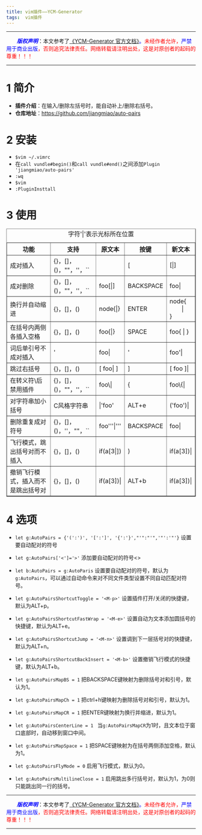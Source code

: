 ```yaml
---
title: vim插件——YCM-Generator 
tags:  vim插件
---
```


------

&emsp;&emsp;<font color=blue>**_版权声明_**</font>：本文参考了<font color=blue>[《YCM-Generator 官方文档》](https://github.com/rdnetto/YCM-Generator "点击跳转")。</font><font color=red>未经作者允许，<font color=blue>严禁用于商业出版</font>，否则追究法律责任。网络转载请注明出处，这是对原创者的起码的尊重！！！</font>

------

<style>table{word-break:initial;}</style>


# 1 简介
* **插件介绍**：在输入/删除左括号时，能自动补上/删除右括号。
* **仓库地址**：<https://github.com/jiangmiao/auto-pairs>


# 2 安装
* `$vim ~/.vimrc`
* 在`call vundle#begin()`和`call vundle#end()`之间添加`Plugin 'jiangmiao/auto-pairs'`
* `:wq`
* `$vim`
* `:PluginInsttall`


# 3 使用
<table border=1>
<caption>字符'|'表示光标所在位置</caption>
    <tr>
        <th>功能</th>
        <th>支持</th>
        <th>原文本</th>
        <th>按键</th>
        <th>新文本</th>
    </tr>
    <tr>
        <td>成对插入</td>
        <td>{}，[]，()，""，''，``</td>
        <td></td>
        <td>[</td>
        <td>[|]</td>
    </tr>
    <tr>
        <td>成对删除</td>
        <td>{}，[]，()，""，''，``</td>
        <td>foo[|]</td>
        <td>BACKSPACE</td>
        <td>foo|</td>
    </tr>
    <tr>
        <td>换行并自动缩进</td>
        <td>{}，[]，()</td>
        <td>node{|}</td>
        <td>ENTER</td>
        <td>node{<br>&emsp;&emsp;|<br>}</td>
    </tr>
    <tr>
        <td>在括号内两侧各插入空格</td>
        <td>{}，[]，()</td>
        <td>foo{|}</td>
        <td>SPACE</td>
        <td>foo{ | }</td>
    </tr>
    <tr>
        <td>词后单引号不成对插入</td>
        <td>'</td>
        <td>foo|</td>
        <td>'</td>
        <td>foo'|</td>
    </tr>
    <tr>
        <td>跳过右括号</td>
        <td>{}，[]，()</td>
        <td>[ foo| ]</td>
        <td>]</td>
        <td>[ foo ]|</td>
    </tr>
    <tr>
        <td>在转义符\后禁用插件</td>
        <td>{}，[]，()，""，''，``</td>
        <td>foo\|</td>
        <td>{</td>
        <td>foo\{|</td>
    </tr>
    <tr>
        <td>对字符串加小括号</td>
        <td>C风格字符串</td>
        <td>|'foo'</td>
        <td>ALT+e</td>
        <td>('foo')|</td>
    </tr>
    <tr>
    <td>删除重复成对符号</td>
        <td>{}，[]，()，''，""，``</td>
        <td>foo'''|'''</td>
        <td>BACKSPACE</td>
        <td>foo|</td>
    </tr>
    <tr>
     <td>飞行模式，跳出括号对而不插入</td>
        <td>{}，[]，()</td>
        <td>if(a[3|])</td>
        <td>)</td>
        <td>if(a[3])|</td>
    </tr>
     <tr>
     <td>撤销飞行模式，插入而不是跳出括号对</td>
        <td>{}，[]，()</td>
        <td>if(a[3])|</td>
        <td>ALT+b</td>
        <td>if(a[3])|</td>
    </tr>
</table>

# 4 选项
* `let g:AutoPairs = {'(':')', '[':']', '{':'}',"'":"'",'"':'"'}`
  设置要自动配对的符号
  
* `let g:AutoPairs['<']='>'`
  添加要自动配对的符号\<>
  
* `let b:AutoPairs = g:AutoParis`
 设置要自动配对的符号，默认为`g:AutoPairs`，可以通过自动命令来对不同文件类型设置不同自动匹配对符号。
 
* `let g:AutoPairsShortcutToggle = '<M-p>'`
  设置插件打开/关闭的快捷键，默认为ALT+p。
  
* `let g:AutoPairsShortcutFastWrap = '<M-e>'`
   设置自动为文本添加圆括号的快捷键，默认为ALT+e。
   
* `let g:AutoPairsShortcutJump = '<M-n>'`
   设置调到下一层括号对的快捷键，默认为ALT+n。
   
* `let g:AutoPairsShortcutBackInsert = '<M-b>'`
 设置撤销飞行模式的快捷键，默认为ALT+b。
 
* `let g:AutoPairsMapBS = 1`
 把BACKSPACE键映射为删除括号对和引号，默认为1。
 
* `let g:AutoPairsMapCh = 1`
 把ctrl+h键映射为删除括号对和引号，默认为1。
 
* `let g:AutoPairsMapCR = 1`
 把ENTER键映射为换行并缩进，默认为1。
 
* `let g:AutoPairsCenterLine = 1 `
 当`g:AutoPairsMapCR`为1时，且文本位于窗口底部时，自动移到窗口中间。
 
* `let g:AutoPairsMapSpace = 1`
 把SPACE键映射为在括号两侧添加空格，默认为1。
 
* `let g:AutoPairsFlyMode = 0`
 启用飞行模式，默认为0。
 
* `let g:AutoPairsMultilineClose = 1`
 启用跳出多行括号对，默认为1，为0则只能跳出同一行的括号。







------

&emsp;&emsp;<font color=blue>**_版权声明_**</font>：本文参考了<font color=blue>[《YCM-Generator 官方文档》](https://github.com/rdnetto/YCM-Generator "点击跳转")。</font><font color=red>未经作者允许，<font color=blue>严禁用于商业出版</font>，否则追究法律责任。网络转载请注明出处，这是对原创者的起码的尊重！！！</font>

------
